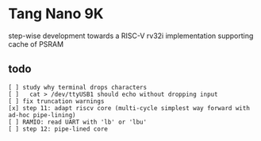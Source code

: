 # Tang Nano 9K

step-wise development towards a RISC-V rv32i implementation supporting cache of PSRAM

## todo
```
[ ] study why terminal drops characters
[ ]   cat > /dev/ttyUSB1 should echo without dropping input
[ ] fix truncation warnings
[x] step 11: adapt riscv core (multi-cycle simplest way forward with ad-hoc pipe-lining)
[ ] RAMIO: read UART with 'lb' or 'lbu'
[ ] step 12: pipe-lined core

```